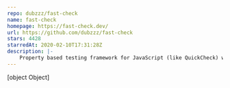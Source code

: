 ```yaml
---
repo: dubzzz/fast-check
name: fast-check
homepage: https://fast-check.dev/
url: https://github.com/dubzzz/fast-check
stars: 4428
starredAt: 2020-02-10T17:31:28Z
description: |-
    Property based testing framework for JavaScript (like QuickCheck) written in TypeScript
---
```


[object Object]
